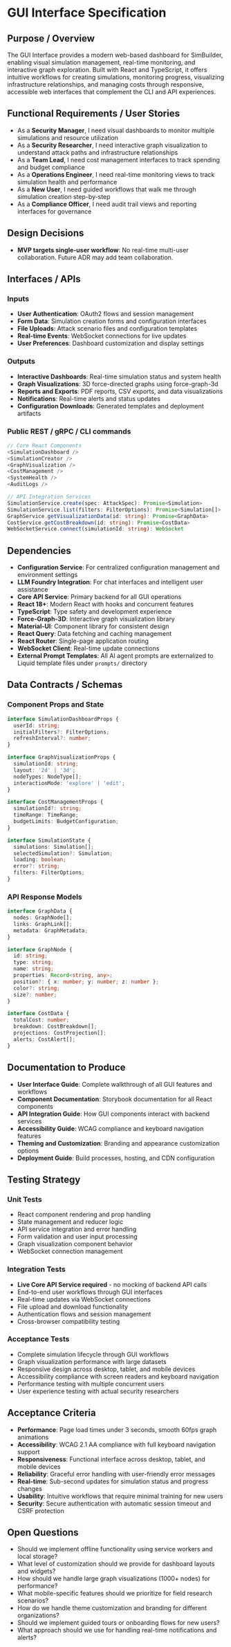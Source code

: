 # GUI Interface Specification

## Purpose / Overview

The GUI Interface provides a modern web-based dashboard for SimBuilder, enabling visual simulation management, real-time monitoring, and interactive graph exploration. Built with React and TypeScript, it offers intuitive workflows for creating simulations, monitoring progress, visualizing infrastructure relationships, and managing costs through responsive, accessible web interfaces that complement the CLI and API experiences.

## Functional Requirements / User Stories

- As a **Security Manager**, I need visual dashboards to monitor multiple simulations and resource utilization
- As a **Security Researcher**, I need interactive graph visualization to understand attack paths and infrastructure relationships
- As a **Team Lead**, I need cost management interfaces to track spending and budget compliance
- As a **Operations Engineer**, I need real-time monitoring views to track simulation health and performance
- As a **New User**, I need guided workflows that walk me through simulation creation step-by-step
- As a **Compliance Officer**, I need audit trail views and reporting interfaces for governance

## Design Decisions

- **MVP targets single-user workflow**: No real-time multi-user collaboration. Future ADR may add team collaboration.

## Interfaces / APIs

### Inputs
- **User Authentication**: OAuth2 flows and session management
- **Form Data**: Simulation creation forms and configuration interfaces
- **File Uploads**: Attack scenario files and configuration templates
- **Real-time Events**: WebSocket connections for live updates
- **User Preferences**: Dashboard customization and display settings

### Outputs
- **Interactive Dashboards**: Real-time simulation status and system health
- **Graph Visualizations**: 3D force-directed graphs using force-graph-3d
- **Reports and Exports**: PDF reports, CSV exports, and data visualizations
- **Notifications**: Real-time alerts and status updates
- **Configuration Downloads**: Generated templates and deployment artifacts

### Public REST / gRPC / CLI commands
```typescript
// Core React Components
<SimulationDashboard />
<SimulationCreator />
<GraphVisualization />
<CostManagement />
<SystemHealth />
<AuditLogs />

// API Integration Services
SimulationService.create(spec: AttackSpec): Promise<Simulation>
SimulationService.list(filters: FilterOptions): Promise<Simulation[]>
GraphService.getVisualizationData(id: string): Promise<GraphData>
CostService.getCostBreakdown(id: string): Promise<CostData>
WebSocketService.connect(simulationId: string): WebSocket
```

## Dependencies

- **Configuration Service**: For centralized configuration management and environment settings
- **LLM Foundry Integration**: For chat interfaces and intelligent user assistance
- **Core API Service**: Primary backend for all GUI operations
- **React 18+**: Modern React with hooks and concurrent features
- **TypeScript**: Type safety and development experience
- **Force-Graph-3D**: Interactive graph visualization library
- **Material-UI**: Component library for consistent design
- **React Query**: Data fetching and caching management
- **React Router**: Single-page application routing
- **WebSocket Client**: Real-time update connections
- **External Prompt Templates**: All AI agent prompts are externalized to Liquid template files under `prompts/` directory

## Data Contracts / Schemas

### Component Props and State
```typescript
interface SimulationDashboardProps {
  userId: string;
  initialFilters?: FilterOptions;
  refreshInterval?: number;
}

interface GraphVisualizationProps {
  simulationId: string;
  layout: '2d' | '3d';
  nodeTypes: NodeType[];
  interactionMode: 'explore' | 'edit';
}

interface CostManagementProps {
  simulationId?: string;
  timeRange: TimeRange;
  budgetLimits: BudgetConfiguration;
}

interface SimulationState {
  simulations: Simulation[];
  selectedSimulation?: Simulation;
  loading: boolean;
  error?: string;
  filters: FilterOptions;
}
```

### API Response Models
```typescript
interface GraphData {
  nodes: GraphNode[];
  links: GraphLink[];
  metadata: GraphMetadata;
}

interface GraphNode {
  id: string;
  type: string;
  name: string;
  properties: Record<string, any>;
  position?: { x: number; y: number; z: number };
  color?: string;
  size?: number;
}

interface CostData {
  totalCost: number;
  breakdown: CostBreakdown[];
  projections: CostProjection[];
  alerts: CostAlert[];
}
```

## Documentation to Produce

- **User Interface Guide**: Complete walkthrough of all GUI features and workflows
- **Component Documentation**: Storybook documentation for all React components
- **API Integration Guide**: How GUI components interact with backend services
- **Accessibility Guide**: WCAG compliance and keyboard navigation features
- **Theming and Customization**: Branding and appearance customization options
- **Deployment Guide**: Build processes, hosting, and CDN configuration

## Testing Strategy

### Unit Tests
- React component rendering and prop handling
- State management and reducer logic
- API service integration and error handling
- Form validation and user input processing
- Graph visualization component behavior
- WebSocket connection management

### Integration Tests
- **Live Core API Service required** - no mocking of backend API calls
- End-to-end user workflows through GUI interfaces
- Real-time updates via WebSocket connections
- File upload and download functionality
- Authentication flows and session management
- Cross-browser compatibility testing

### Acceptance Tests
- Complete simulation lifecycle through GUI workflows
- Graph visualization performance with large datasets
- Responsive design across desktop, tablet, and mobile devices
- Accessibility compliance with screen readers and keyboard navigation
- Performance testing with multiple concurrent users
- User experience testing with actual security researchers

## Acceptance Criteria

- **Performance**: Page load times under 3 seconds, smooth 60fps graph animations
- **Accessibility**: WCAG 2.1 AA compliance with full keyboard navigation support
- **Responsiveness**: Functional interface across desktop, tablet, and mobile devices
- **Reliability**: Graceful error handling with user-friendly error messages
- **Real-time**: Sub-second updates for simulation status and progress changes
- **Usability**: Intuitive workflows that require minimal training for new users
- **Security**: Secure authentication with automatic session timeout and CSRF protection

## Open Questions

- Should we implement offline functionality using service workers and local storage?
- What level of customization should we provide for dashboard layouts and widgets?
- How should we handle large graph visualizations (1000+ nodes) for performance?
- What mobile-specific features should we prioritize for field research scenarios?
- How do we handle theme customization and branding for different organizations?
- Should we implement guided tours or onboarding flows for new users?
- What approach should we use for handling real-time notifications and alerts?